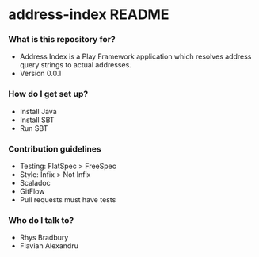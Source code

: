 # address-index README #



### What is this repository for? ###

* Address Index is a Play Framework application which resolves address query strings to actual addresses.
* Version 0.0.1

### How do I get set up? ###

* Install Java
* Install SBT
* Run SBT

### Contribution guidelines ###

* Testing: FlatSpec > FreeSpec
* Style: Infix > Not Infix
* Scaladoc
* GitFlow
* Pull requests must have tests

### Who do I talk to? ###

* Rhys Bradbury
* Flavian Alexandru